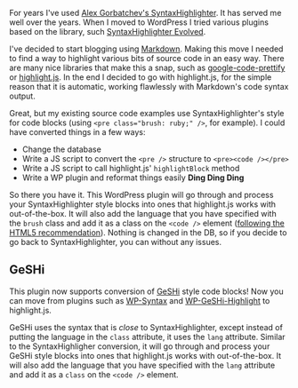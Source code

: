 For years I've used [Alex Gorbatchev's SyntaxHighlighter](http://alexgorbatchev.com/SyntaxHighlighter/). It has served me well over the years. When I moved to WordPress I tried various plugins based on the library, such [SyntaxHighlighter Evolved](http://wordpress.org/extend/plugins/syntaxhighlighter/).

I've decided to start blogging using [Markdown](http://daringfireball.net/projects/markdown/). Making this move I needed to find a way to highlight various bits of source code in an easy way. There are many nice libraries that make this a snap, such as [google-code-prettify](http://code.google.com/p/google-code-prettify/) or [highlight.js](http://softwaremaniacs.org/soft/highlight/en/). In the end I decided to go with highlight.js, for the simple reason that it is automatic, working flawlessly with Markdown's code syntax output.

Great, but my existing source code examples use SyntaxHighlighter's style for code blocks (using `<pre class="brush: ruby;" />`, for example). I could have converted things in a few ways:

* Change the database
* Write a JS script to convert the `<pre />` structure to `<pre><code /></pre>`
* Write a JS script to call highlight.js' `highlightBlock` method
* Write a WP plugin and reformat things easily **Ding Ding Ding**

So there you have it. This WordPress plugin will go through and process your SyntaxHighlighter style blocks into ones that highlight.js works with out-of-the-box. It will also add the language that you have specified with the `brush` class and add it as a class on the `<code />` element ([following the HTML5 recommendation](http://www.w3.org/html/wg/drafts/html/master/text-level-semantics.html#the-code-element)). Nothing is changed in the DB, so if you decide to go back to SyntaxHighlighter, you can without any issues.

## GeSHi
This plugin now supports conversion of [GeSHi](http://qbnz.com/highlighter/) style code blocks! Now you can move from plugins such as [WP-Syntax](http://wordpress.org/extend/plugins/wp-syntax/) and [WP-GeSHi-Highlight](http://wordpress.org/extend/plugins/wp-geshi-highlight) to highlight.js.

GeSHi uses the syntax that is *close* to SyntaxHighlighter, except instead of putting the language in the `class` attribute, it uses the `lang` attribute. Similar to the SyntaxHighligher conversion, it will go through and process your GeSHi style blocks into ones that highlight.js works with out-of-the-box. It will also add the language that you have specified with the `lang` attribute and add it as a `class` on the `<code />` element.